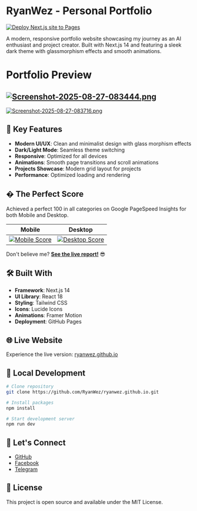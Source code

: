 # RyanWez - Personal Portfolio

[![Deploy Next.js site to Pages](https://github.com/RyanWez/ryanwez.github.io/actions/workflows/deploy.yml/badge.svg)](https://ryanwez.github.io)

A modern, responsive portfolio website showcasing my journey as an AI enthusiast and project creator. Built with Next.js 14 and featuring a sleek dark theme with glassmorphism effects and smooth animations.

# Portfolio Preview
[![Screenshot-2025-08-27-083444.png](https://i.postimg.cc/pVDPWpmh/Screenshot-2025-08-27-083444.png)](https://postimg.cc/V5Lx4sBm)
---
[![Screenshot-2025-08-27-083716.png](https://i.postimg.cc/0Q71yByR/Screenshot-2025-08-27-083716.png)](https://postimg.cc/G835MzDq)




## 🚀 Key Features

- **Modern UI/UX**: Clean and minimalist design with glass morphism effects
- **Dark/Light Mode**: Seamless theme switching
- **Responsive**: Optimized for all devices
- **Animations**: Smooth page transitions and scroll animations
- **Projects Showcase**: Modern grid layout for projects
- **Performance**: Optimized loading and rendering

## �  The Perfect Score

Achieved a perfect 100 in all categories on Google PageSpeed Insights for both Mobile and Desktop.

| Mobile | Desktop |
|---|---|
| [![Mobile Score](https://i.postimg.cc/gJxrtdsy/Screenshot-2025-08-27-082307.png)](https://postimg.cc/WFP2tBQt) | [![Desktop Score](https://i.postimg.cc/JnFMskbZ/Screenshot-2025-08-27-082233.png)](https://postimg.cc/2bnPJ39S) |

Don't believe me? [**See the live report!**](https://pagespeed.web.dev/analysis/https-ryanwez-github-io/fj76fomlk7?hl=en&form_factor=mobile) 😎

## 🛠️ Built With

- **Framework**: Next.js 14
- **UI Library**: React 18
- **Styling**: Tailwind CSS
- **Icons**: Lucide Icons
- **Animations**: Framer Motion
- **Deployment**: GitHub Pages

## 🌐 Live Website

Experience the live version: [ryanwez.github.io](https://ryanwez.github.io)

## 🚀 Local Development

```bash
# Clone repository
git clone https://github.com/RyanWez/ryanwez.github.io.git

# Install packages
npm install

# Start development server
npm run dev
```

## 📱 Let's Connect

- [GitHub](https://github.com/RyanWez)
- [Facebook](https://www.facebook.com/ryanwez0)
- [Telegram](https://t.me/RyanWez)

## 📃 License

This project is open source and available under the MIT License.
